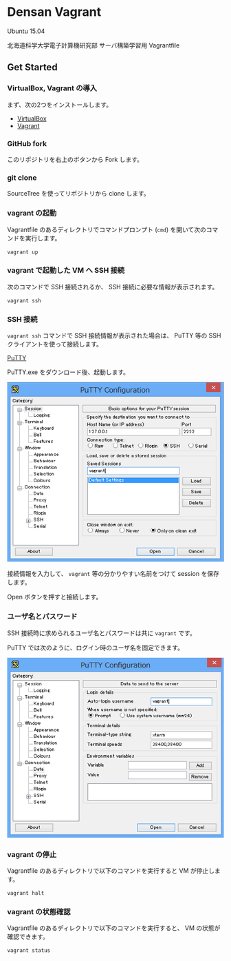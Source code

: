 Densan Vagrant
==============
Ubuntu 15.04

北海道科学大学電子計算機研究部
サーバ構築学習用 Vagrantfile

Get Started
-----------
### VirtualBox, Vagrant の導入
まず、次の2つをインストールします。
* [VirtualBox](https://www.virtualbox.org/wiki/Downloads)
* [Vagrant](https://www.vagrantup.com/downloads.html)

### GitHub fork
このリポジトリを右上のボタンから Fork します。

### git clone
SourceTree を使ってリポジトリから clone します。

### vagrant の起動
Vagrantfile のあるディレクトリでコマンドプロンプト (`cmd`) を開いて次のコマンドを実行します。

```
vagrant up
```

### vagrant で起動した VM へ SSH 接続
次のコマンドで SSH 接続されるか、 SSH 接続に必要な情報が表示されます。

```
vagrant ssh
```

### SSH 接続
`vagrant ssh` コマンドで SSH 接続情報が表示された場合は、 PuTTY 等の SSH クライアントを使って接続します。

[PuTTY](http://www.chiark.greenend.org.uk/~sgtatham/putty/download.html)

PuTTY.exe をダウンロード後、起動します。

![PuTTY](docs/PuTTY.png)

接続情報を入力して、 `vagrant` 等の分かりやすい名前をつけて session を保存します。

Open ボタンを押すと接続します。

### ユーザ名とパスワード
SSH 接続時に求められるユーザ名とパスワードは共に `vagrant` です。

PuTTY では次のように、ログイン時のユーザ名を固定できます。

![PuTTY Auto-login username](docs/PuTTY-autologin.png)

### vagrant の停止
Vagrantfile のあるディレクトリで以下のコマンドを実行すると VM が停止します。

```
vagrant halt
```

### vagrant の状態確認
Vagrantfile のあるディレクトリで以下のコマンドを実行すると、 VM の状態が確認できます。

```
vagrant status
```
